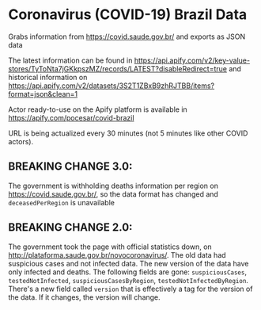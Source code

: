# Coronavirus (COVID-19) Brazil Data

Grabs information from https://covid.saude.gov.br/ and exports as JSON data

The latest information can be found in https://api.apify.com/v2/key-value-stores/TyToNta7jGKkpszMZ/records/LATEST?disableRedirect=true and historical information on https://api.apify.com/v2/datasets/3S2T1ZBxB9zhRJTBB/items?format=json&clean=1

Actor ready-to-use on the Apify platform is available in https://apify.com/pocesar/covid-brazil

URL is being actualized every 30 minutes (not 5 minutes like other COVID actors).

## BREAKING CHANGE 3.0:

The government is withholding deaths information per region on https://covid.saude.gov.br/, so the data format has changed and `deceasedPerRegion` is unavailable

## BREAKING CHANGE 2.0:

The government took the page with official statistics down, on http://plataforma.saude.gov.br/novocoronavirus/. The old data had suspicious cases and not infected data. The new version of the data have only infected and deaths. The following fields are gone: `suspiciousCases`, `testedNotInfected`, `suspiciousCasesByRegion`, `testedNotInfectedByRegion`. There's a new field called `version` that is effectively a tag for the version of the data. If it changes, the version will change.

